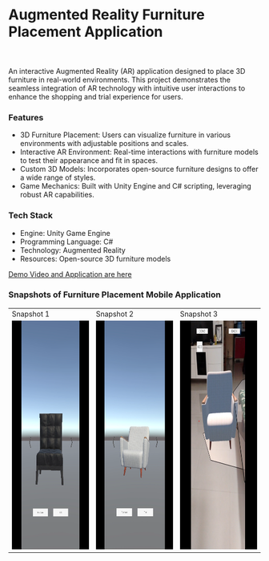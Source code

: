 <h1>Augmented Reality Furniture Placement Application</h1>
<br>
<br>
An interactive Augmented Reality (AR) application designed to place 3D furniture in real-world environments. This project demonstrates the seamless integration of AR technology with intuitive user interactions to enhance the shopping and trial experience for users.

<h3> Features </h3>
<ul>
  <li>3D Furniture Placement: Users can visualize furniture in various environments with adjustable positions and scales.</li>
  <li>Interactive AR Environment: Real-time interactions with furniture models to test their appearance and fit in spaces.</li>
  <li>Custom 3D Models: Incorporates open-source furniture designs to offer a wide range of styles.</li>
  <li>Game Mechanics: Built with Unity Engine and C# scripting, leveraging robust AR capabilities.</li>
</ul>

<h3> Tech Stack </h3>
<ul>
  <li>Engine: Unity Game Engine</li>
  <li>Programming Language: C#</li>
  <li>Technology: Augmented Reality</li>
  <li>Resources: Open-source 3D furniture models</li>
</ul>

[Demo Video and Application are here](Build)

<h3>Snapshots of Furniture Placement Mobile Application</h3>

<table>
  <tr>
    <td>Snapshot 1</td>
    <td>Snapshot 2</td>
    <td>Snapshot 3</td>
  </tr>
  <tr>
    <td><img src="./snapshots/Screenshot2.png" alt="Snapshot2" width="291" height="456"></td>
    <td><img src="./snapshots/Screenshot3.png" alt="Snapshot3" width="291" height="456"></td>
    <td><img src="./snapshots/Screenshot1.png" alt="Snapshot1" width="291" height="456"></td>
  </tr>
</table>
